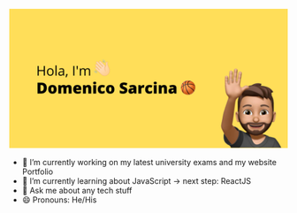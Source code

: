 ![alt text](banner.png)

- 🔭 I’m currently working on my latest university exams and my website Portfolio
- 🌱 I’m currently learning about JavaScript -> next step: ReactJS
- 💬 Ask me about any tech stuff
- 😄 Pronouns: He/His


